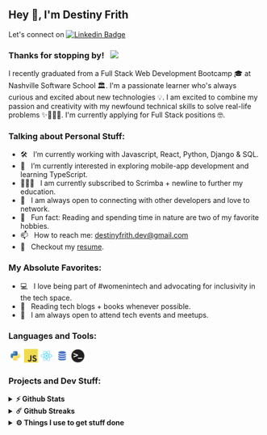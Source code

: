 ## Hey 👋, I'm Destiny Frith

Let's connect on [![Linkedin Badge](https://img.shields.io/badge/-LinkedIn-0e76a8?style=flat-square&logo=Linkedin&logoColor=white)](https://linkedin.com/in/destinyfrith)  

### Thanks for stopping by! &nbsp; ![](https://visitor-badge.glitch.me/badge?page_id=destinyfrith.destinyfrith&style=flat-square&color=0088cc)

I recently graduated from a Full Stack Web Development Bootcamp 🎓 at Nashville Software School 🏛. I'm a passionate learner who's always curious and excited about new technologies 💡. I am excited to combine my passion and creativity with my newfound technical skills to solve real-life problems ✨👨🏻‍💻. I'm currently applying for Full Stack positions 🤓.

### Talking about Personal Stuff:

- 🛠 &nbsp; I’m currently working with Javascript, React, Python, Django & SQL.
- 🚀 &nbsp; I’m currently interested in exploring mobile-app development and learning TypeScript.
- 👨🏻‍💻 &nbsp; I am currently subscribed to Scrimba + newline to further my education.
- 💬 &nbsp; I am always open to connecting with other developers and love to network.
- 👾 &nbsp; Fun fact: Reading and spending time in nature are two of my favorite hobbies.
- 📫 &nbsp; How to reach me: destinyfrith.dev@gmail.com
- 📝 &nbsp; Checkout my [resume](https://github.com/destinyfrith/destinyfrith/blob/master/DestinyFrithResume.pdf).

### My Absolute Favorites:

- 💻 &nbsp; I love being part of #womenintech and advocating for inclusivity in the tech space.
- 📰 &nbsp; Reading tech blogs + books whenever possible.
- 🍕 &nbsp; I am always open to attend tech events and meetups.

### Languages and Tools:

<code><img height="27" src="https://raw.githubusercontent.com/github/explore/80688e429a7d4ef2fca1e82350fe8e3517d3494d/topics/python/python.png" alt="python"></code>
<code><img height="27" src="https://raw.githubusercontent.com/github/explore/80688e429a7d4ef2fca1e82350fe8e3517d3494d/topics/javascript/javascript.png" alt="javascript"></code>
<code><img height="27" src="https://raw.githubusercontent.com/github/explore/80688e429a7d4ef2fca1e82350fe8e3517d3494d/topics/react/react.png" alt="react"></code>
<code><img height="27" src="https://raw.githubusercontent.com/github/explore/80688e429a7d4ef2fca1e82350fe8e3517d3494d/topics/sql/sql.png" alt="sql"></code>
<code><img height="27" src="https://raw.githubusercontent.com/github/explore/80688e429a7d4ef2fca1e82350fe8e3517d3494d/topics/terminal/terminal.png" alt="terminal"></code>

<!--
<code><img height="25" src="https://raw.githubusercontent.com/github/explore/80688e429a7d4ef2fca1e82350fe8e3517d3494d/topics/sass/sass.png" alt="sass"></code>
-->

### Projects and Dev Stuff:

<details>	
  <summary><b>⚡ Github Stats</b></summary>

  <br />
  <img height="180em" src="https://github-readme-stats.vercel.app/api?username=destinyfrith&show_icons=true&hide_border=true&&count_private=true&include_all_commits=true" />
  <img height="180em" src="https://github-readme-stats.vercel.app/api/top-langs/?username=destinyfrith&exclude_repo=KNN-Image-Classification&show_icons=true&hide_border=true&layout=compact&langs_count=8"/>
</details>

<details>	
  <summary><b>☄️ Github Streaks</b></summary>

  <br />
  <img height="180em" src="https://github-readme-streak-stats.herokuapp.com/?user=destinyfrith&hide_border=true" />
</details>

 
<details>	
  <br />
  <summary><b>⚙️ Things I use to get stuff done</b></summary>
  	<ul>
  	    <li><b>OS:</b> macOS Monterey 12.1</li>
	    <li><b>Laptop: </b> MacBook M1 Pro </li>
  	    <li><b>Browser: </b> Google Chrome</li>
	    <li><b>Terminal: </b> ZSH: Oh My Zsh </li>
	    <li><b>Code Editor:</b> VSCode </li>
	    <li><b>To Stay Updated:</b> Dev.to, Medium & Linkedin</li>
	    <li><b>Current affiliations:</b> Girls in Tech Nashville, League of Feminist Coders</li>
	    <br />	
</details>

</div>
